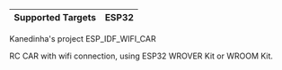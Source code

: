 | Supported Targets | ESP32 |
| ----------------- | ----- |

Kanedinha's project
ESP_IDF_WIFI_CAR

RC CAR with wifi connection, using ESP32 WROVER Kit or WROOM Kit.

